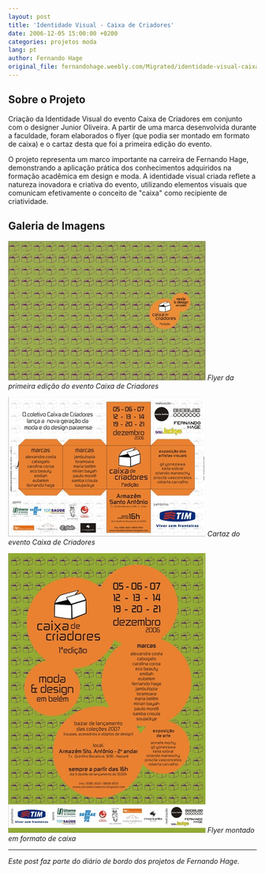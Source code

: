 ```yaml
---
layout: post
title: 'Identidade Visual - Caixa de Criadores'
date: 2006-12-05 15:00:00 +0200
categories: projetos moda
lang: pt
author: Fernando Hage
original_file: fernandohage.weebly.com/Migrated/identidade-visual-caixa-de-criadores.html
---
```


## Sobre o Projeto

Criação da Identidade Visual do evento Caixa de Criadores em conjunto com o designer Junior Oliveira. A partir de uma marca desenvolvida durante a faculdade, foram elaborados o flyer (que podia ser montado em formato de caixa) e o cartaz desta que foi a primeira edição do evento.

O projeto representa um marco importante na carreira de Fernando Hage, demonstrando a aplicação prática dos conhecimentos adquiridos na formação acadêmica em design e moda. A identidade visual criada reflete a natureza inovadora e criativa do evento, utilizando elementos visuais que comunicam efetivamente o conceito de "caixa" como recipiente de criatividade.

## Galeria de Imagens

![Identidade Visual - Caixa de Criadores 01](/assets/images/identidade-visual-caixa-de-criadores-01.jpg)
*Flyer da primeira edição do evento Caixa de Criadores*

![Identidade Visual - Caixa de Criadores 02](/assets/images/identidade-visual-caixa-de-criadores-02.jpg)
*Cartaz do evento Caixa de Criadores*

![Identidade Visual - Caixa de Criadores 03](/assets/images/identidade-visual-caixa-de-criadores-03.jpg)
*Flyer montado em formato de caixa*

---

*Este post faz parte do diário de bordo dos projetos de Fernando Hage.*
